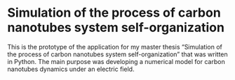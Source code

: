 # Simulation of the process of carbon nanotubes system self-organization

This is the prototype of the application for my master thesis “Simulation of the process of carbon nanotubes system self-organization” that was written in Python. The main purpose was developing a numerical model for carbon nanotubes dynamics under an electric field.
